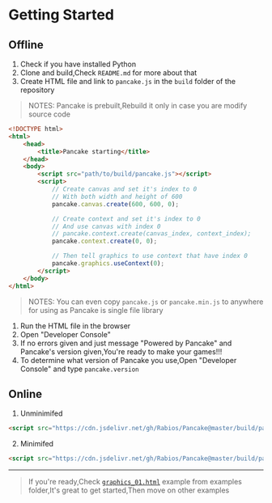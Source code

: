 # Getting Started

## Offline

1. Check if you have installed Python
2. Clone and build,Check `README.md` for more about that
3. Create HTML file and link to `pancake.js` in the `build` folder of the repository

> NOTES: Pancake is prebuilt,Rebuild it only in case you are modify source code
```html
<!DOCTYPE html>
<html>
    <head>
        <title>Pancake starting</title>
    </head>
    <body>
        <script src="path/to/build/pancake.js"></script>
        <script>
            // Create canvas and set it's index to 0
            // With both width and height of 600
            pancake.canvas.create(600, 600, 0);

            // Create context and set it's index to 0
            // And use canvas with index 0
            // pancake.context.create(canvas_index, context_index);
            pancake.context.create(0, 0);

            // Then tell graphics to use context that have index 0
            pancake.graphics.useContext(0);
        </script>
    </body>
</html>
```

> NOTES: You can even copy `pancake.js` or `pancake.min.js` to anywhere for using as Pancake is single file library

1. Run the HTML file in the browser
2. Open "Developer Console"
3. If no errors given and just message "Powered by Pancake" and Pancake's version given,You're ready to make your games!!!
4. To determine what version of Pancake you use,Open "Developer Console" and type `pancake.version`

## Online
1. Unminimifed
```html
<script src="https://cdn.jsdelivr.net/gh/Rabios/Pancake@master/build/pancake.js"></script>
```

2. Minimifed
```html
<script src="https://cdn.jsdelivr.net/gh/Rabios/Pancake@master/build/pancake.min.js"></script>
```

------
> If you're ready,Check [`graphics_01.html`](https://github.com/Rabios/Pancake/blob/master/examples/graphics_01.html) example from examples folder,It's great to get started,Then move on other examples